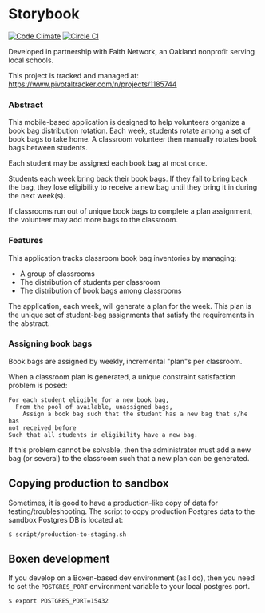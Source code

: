 Storybook
=========

[![Code
Climate](https://codeclimate.com/github/andrewhao/storybook/badges/gpa.svg)](https://codeclimate.com/github/andrewhao/storybook)
[![Circle CI](https://circleci.com/gh/andrewhao/bookplanner.svg?style=svg)](https://circleci.com/gh/andrewhao/bookplanner)

Developed in partnership with Faith Network, an Oakland nonprofit
serving local schools.

This project is tracked and managed at: https://www.pivotaltracker.com/n/projects/1185744

### Abstract

This mobile-based application is designed to help volunteers organize a
book bag distribution rotation. Each week, students rotate among a set
of book bags to take home. A classroom volunteer then manually rotates
book bags between students.

Each student may be assigned each book bag at most once.

Students each week bring back their book bags. If they fail to bring
back the bag, they lose eligibility to receive a new bag until they
bring it in during the next week(s).

If classrooms run out of unique book bags to complete a plan assignment,
the volunteer may add more bags to the classroom.

### Features

This application tracks classroom book bag inventories by managing:

* A group of classrooms
* The distribution of students per classroom
* The distribution of book bags among classrooms

The application, each week, will generate a plan for the week. This plan
is the unique set of student-bag assignments that satisfy the
requirements in the abstract.

### Assigning book bags

Book bags are assigned by weekly, incremental "plan"s per classroom.

When a classroom plan is generated, a unique constraint satisfaction
problem is posed:

```
For each student eligible for a new book bag,
  From the pool of available, unassigned bags,
    Assign a book bag such that the student has a new bag that s/he has
not received before
Such that all students in eligibility have a new bag.
```

If this problem cannot be solvable, then the administrator must add a
new bag (or several) to the classroom such that a new plan can be
generated.


## Copying production to sandbox

Sometimes, it is good to have a production-like copy of data for
testing/troubleshooting. The script to copy production Postgres data to
the sandbox Postgres DB is located at:

    $ script/production-to-staging.sh

## Boxen development

If you develop on a Boxen-based dev environment (as I do), then you need
to set the `POSTGRES_PORT` environment variable to your local postgres
port.

    $ export POSTGRES_PORT=15432
